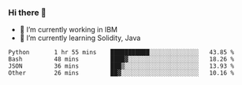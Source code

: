 ### Hi there 👋

<!--
**mathcodeman/mathcodeman** is a ✨ _special_ ✨ repository because its `README.md` (this file) appears on your GitHub profile.

Here are some ideas to get you started:

- 🔭 I’m currently working on ...
- 🌱 I’m currently learning ...
- 👯 I’m looking to collaborate on ...
- 🤔 I’m looking for help with ...
- 💬 Ask me about ...
- 📫 How to reach me: ...
- 😄 Pronouns: ...
- ⚡ Fun fact: ...
-->

- 🔭 I’m currently working in IBM
- 🌱 I’m currently learning Solidity, Java

<!--START_SECTION:waka-->

```text
Python       1 hr 55 mins    ███████████░░░░░░░░░░░░░░   43.85 %
Bash         48 mins         ████▓░░░░░░░░░░░░░░░░░░░░   18.26 %
JSON         36 mins         ███▒░░░░░░░░░░░░░░░░░░░░░   13.93 %
Other        26 mins         ██▓░░░░░░░░░░░░░░░░░░░░░░   10.16 %
```

<!--END_SECTION:waka-->

